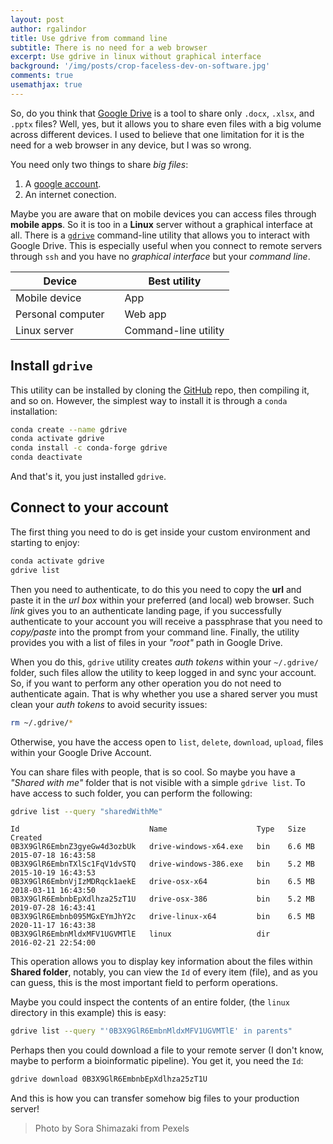 ```yaml
---
layout: post
author: rgalindor
title: Use gdrive from command line
subtitle: There is no need for a web browser
excerpt: Use gdrive in linux without graphical interface
background: '/img/posts/crop-faceless-dev-on-software.jpg'
comments: true
usemathjax: true
---
```


So, do you think that [Google Drive](https://www.google.com/intl/en/drive/) is a tool to share only `.docx`, `.xlsx`, and `.pptx` files? Well, yes, but it allows you to share even files with a big volume across different devices. I used to believe that one limitation for it is the need for a web browser in any device, but I was so wrong.

You need only two things to share _big files_:

1. A [google account](https://accounts.google.com/).
2. An internet conection.

Maybe you are aware that on mobile devices you can access files through **mobile apps**. So it is too in a **Linux** server without a graphical interface at all. There is a [`gdrive`](https://github.com/prasmussen/gdrive) command-line utility that allows you to interact with Google Drive. This is especially useful when you connect to remote servers through `ssh` and you have no _graphical interface_ but your _command line_.

| Device | | Best utility |
|--|--|--|
| Mobile device | |App |
| Personal computer | | Web app |
| Linux server | | Command-line utility |

## Install `gdrive`

This utility can be installed by cloning the [GitHub](https://github.com) repo, then compiling it, and so on. However, the simplest way to install it is through a `conda` installation:

```bash
conda create --name gdrive
conda activate gdrive
conda install -c conda-forge gdrive
conda deactivate
```

And that's it, you just installed `gdrive`.

## Connect to your account

The first thing you need to do is get inside your custom environment and starting to enjoy:

```bash
conda activate gdrive
gdrive list
```

Then you need to authenticate, to do this you need to copy the **url** and paste it in the _url box_ within your preferred (and local) web browser. Such _link_ gives you to an authenticate landing page, if you successfully authenticate to your account you will receive a passphrase that you need to _copy/paste_ into the prompt from your command line. Finally, the utility provides you with a list of files in your _"root"_ path in Google Drive. 

When you do this, `gdrive` utility creates _auth tokens_ within your `~/.gdrive/` folder, such files allow the utility to keep logged in and sync your account. So, if you want to perform any other operation you do not need to authenticate again. That is why whether you use a shared server you must clean your _auth tokens_ to avoid security issues:

```bash
rm ~/.gdrive/*
```

Otherwise, you have the access open to `list`, `delete`, `download`, `upload`, files within your Google Drive Account.

You can share files with people, that is so cool. So maybe you have a _"Shared with me"_ folder that is not visible with a simple `gdrive list`. To have access to such folder, you can perform the following:

```bash
gdrive list --query "sharedWithMe"
```

```
Id                             Name                    Type   Size     Created
0B3X9GlR6EmbnZ3gyeGw4d3ozbUk   drive-windows-x64.exe   bin    6.6 MB   2015-07-18 16:43:58
0B3X9GlR6EmbnTXlSc1FqV1dvSTQ   drive-windows-386.exe   bin    5.2 MB   2015-10-19 16:43:53
0B3X9GlR6EmbnVjIzMDRqck1aekE   drive-osx-x64           bin    6.5 MB   2018-03-11 16:43:50
0B3X9GlR6EmbnbEpXdlhza25zT1U   drive-osx-386           bin    5.2 MB   2019-07-28 16:43:41
0B3X9GlR6Embnb095MGxEYmJhY2c   drive-linux-x64         bin    6.5 MB   2020-11-17 16:43:38
0B3X9GlR6EmbnMldxMFV1UGVMTlE   linux                   dir             2016-02-21 22:54:00
```

This operation allows you to display key information about the files within **Shared folder**, notably, you can view the `Id` of every item (file), and as you can guess, this is the most important field to perform operations.

Maybe you could inspect the contents of an entire folder, (the `linux` directory in this example) this is easy:

```bash
gdrive list --query "'0B3X9GlR6EmbnMldxMFV1UGVMTlE' in parents"
```

Perhaps then you could download a file to your remote server (I don't know, maybe to perform a bioinformatic pipeline). You get it, you need the `Id`:

```bash
gdrive download 0B3X9GlR6EmbnbEpXdlhza25zT1U
```

And this is how you can transfer somehow big files to your production server!

> Photo by Sora Shimazaki from Pexels